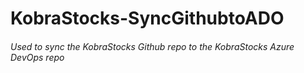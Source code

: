 # KobraStocks-SyncGithubtoADO
###### Used to sync the KobraStocks Github repo to the KobraStocks Azure DevOps repo
